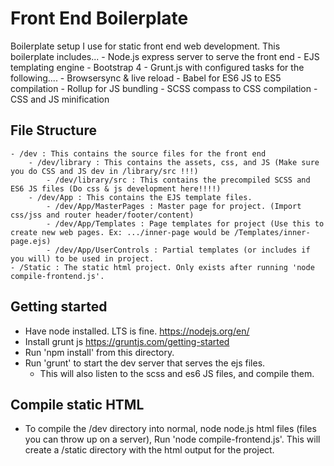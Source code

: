 
# Front End Boilerplate
Boilerplate setup I use for static front end web development. This boilerplate includes...
    - Node.js express server to serve the front end
    - EJS templating engine
    - Bootstrap 4
    - Grunt.js with configured tasks for the following....
        - Browsersync & live reload
        - Babel for ES6 JS to ES5 compilation
        - Rollup for JS bundling
        - SCSS compass to CSS compilation
        - CSS and JS minification

## File Structure
    - /dev : This contains the source files for the front end
        - /dev/library : This contains the assets, css, and JS (Make sure you do CSS and JS dev in /library/src !!!)
            - /dev/library/src : This contains the precompiled SCSS and ES6 JS files (Do css & js development here!!!!)
        - /dev/App : This contains the EJS template files.
            - /dev/App/MasterPages : Master page for project. (Import css/jss and router header/footer/content)
            - /dev/App/Templates : Page templates for project (Use this to create new web pages. Ex: .../inner-page would be /Templates/inner-page.ejs)
            - /dev/App/UserControls : Partial templates (or includes if you will) to be used in project. 
    - /Static : The static html project. Only exists after running 'node compile-frontend.js'.

## Getting started
- Have node installed. LTS is fine. https://nodejs.org/en/
- Install grunt js https://gruntjs.com/getting-started
- Run 'npm install' from this directory.
- Run 'grunt' to start the dev server that serves the ejs files.
    - This will also listen to the scss and es6 JS files, and compile them.

## Compile static HTML
- To compile the /dev directory into normal, node node.js html files (files you can throw up on a server), Run 'node compile-frontend.js'. This will create a /static directory with the html output for the project.
